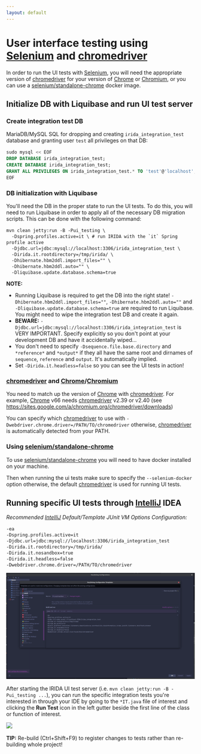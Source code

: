 ```yaml
---
layout: default
---
```



User interface testing using [Selenium] and [chromedriver]
==========================================================

In order to run the UI tests with [Selenium], you will need the appropriate version of [chromedriver] for your version of [Chrome] or [Chromium], or you can use a [selenium/standalone-chrome] docker image.




Initialize DB with Liquibase and run UI test server
---------------------------------------------------


### Create integration test DB

MariaDB/MySQL SQL for dropping and creating `irida_integration_test` database and granting user `test` all privileges on that DB: 
```sql
sudo mysql << EOF
DROP DATABASE irida_integration_test;
CREATE DATABASE irida_integration_test;
GRANT ALL PRIVILEGES ON irida_integration_test.* TO 'test'@'localhost';
EOF
```


### DB initialization with Liquibase 

You'll need the DB in the proper state to run the UI tests. To do this, you will need to run Liquibase in order to apply all of the necessary DB migration scripts. This can be done with the following command:

```
mvn clean jetty:run -B -Pui_testing \
  -Dspring.profiles.active=it \ # run IRIDA with the `it` Spring profile active
  -Djdbc.url=jdbc:mysql://localhost:3306/irida_integration_test \
  -Dirida.it.rootdirectory=/tmp/irida/ \
  -Dhibernate.hbm2ddl.import_files="" \
  -Dhibernate.hbm2ddl.auto="" \
  -Dliquibase.update.database.schema=true
```

**NOTE:**
- Running Liquibase is required to get the DB into the right state! `-Dhibernate.hbm2ddl.import_files=""`, `-Dhibernate.hbm2ddl.auto=""` and `-Dliquibase.update.database.schema=true` are required to run Liquibase. You might need to wipe the integration test DB and create it again.
- **BEWARE:** `-Djdbc.url=jdbc:mysql://localhost:3306/irida_integration_test` is VERY IMPORTANT. Specify explicitly so you don't point at your development DB and have it accidentally wiped...
- You don't need to specify `-Dsequence.file.base.directory` and `*reference*` and `*output*` if they all have the same root and dirnames of `sequence`, `reference` and `output`. It's automatically implied. 
- Set `-Dirida.it.headless=false` so you can see the UI tests in action!


### [chromedriver] and [Chrome]/[Chromium]

You need to match up the version of [Chrome] with [chromedriver]. For example, [Chrome] v66 needs [chromedriver] v2.39 or v2.40 (see https://sites.google.com/a/chromium.org/chromedriver/downloads)

You can specify which [chromedriver] to use with `-Dwebdriver.chrome.driver=/PATH/TO/chromedriver` otherwise, [chromedriver] is automatically detected from your PATH.


### Using [selenium/standalone-chrome]

To use [selenium/standalone-chrome] you will need to have docker installed on your machine.

Then when running the ui tests make sure to specify the `--selenium-docker` option otherwise, the default [chromedriver] is used for running UI tests.


Running specific UI tests through [IntelliJ] IDEA
-----------------------------------------------


*Recommended [IntelliJ] Default/Template JUnit VM Options Configuration:* 

```
-ea 
-Dspring.profiles.active=it 
-Djdbc.url=jdbc:mysql://localhost:3306/irida_integration_test 
-Dirida.it.rootdirectory=/tmp/irida/ 
-Dirida.it.nosandbox=true 
-Dirida.it.headless=false
-Dwebdriver.chrome.driver=/PATH/TO/chromedriver
```

![](images/intellij-ui-tests-default-junit.png)



After starting the IRIDA UI test server (i.e. `mvn clean jetty:run -B -Pui_testing ...`), you can run the specific integration tests you're interested in through your IDE by going to the `*IT.java` file of interest and clicking the **Run Test** icon in the left gutter beside the first line of the class or function of interest.

![](images/intellij-ui-tests-run-in-ide.png)



**TIP:** Re-build (Ctrl+Shift+F9) to register changes to tests rather than re-building whole project!



[chromedriver]: http://chromedriver.chromium.org/
[Chrome]: https://www.google.com/chrome/
[Chromium]: https://www.chromium.org/
[Selenium]: http://www.seleniumhq.org/
[selenium/standalone-chrome]: https://hub.docker.com/r/selenium/standalone-chrome 
[IntelliJ]: https://www.jetbrains.com/idea/